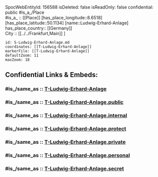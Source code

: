 ﻿---
location:
- 50.1134
- 8.6518
mapmarker: tram
mapzoom:
- 8
- 18
tags:
- geo/station/tram
type: Station
---

SpocWebEntityId: 156588
isDeleted: false
isReadOnly: false
confidential: public
#is_a_/Place  
#is_a_ :: [[Place]] 
[has_place_longitude::8.6518] 
[has_place_latitude::50.1134] 
[name::Ludwig-Erhard-Anlage] 
has_place_country:: [[Germany]]  
City :: [[../../Frankfurt,Main]] ] 


```leaflet
id: S-Ludwig-Erhard-Anlage.md
coordinates: [[T-Ludwig-Erhard-Anlage]] 
markerFile: [[T-Ludwig-Erhard-Anlage]] 
defaultZoom: 11 
maxZoom: 18
```


## Confidential Links & Embeds: 

### #is_/same_as :: [T-Ludwig-Erhard-Anlage](T-Ludwig-Erhard-Anlage.md) 

### #is_/same_as :: [T-Ludwig-Erhard-Anlage.public](/_public/Earth/Continent/Europe/Europe~Central/Germany/Germany~West/Hessen/counties~Hessen/Frankfurt~Main/Stations-FFM~T/T-Ludwig-Erhard-Anlage.public.md) 

### #is_/same_as :: [T-Ludwig-Erhard-Anlage.internal](/_internal/Earth/Continent/Europe/Europe~Central/Germany/Germany~West/Hessen/counties~Hessen/Frankfurt~Main/Stations-FFM~T/T-Ludwig-Erhard-Anlage.internal.md) 

### #is_/same_as :: [T-Ludwig-Erhard-Anlage.protect](/_protect/Earth/Continent/Europe/Europe~Central/Germany/Germany~West/Hessen/counties~Hessen/Frankfurt~Main/Stations-FFM~T/T-Ludwig-Erhard-Anlage.protect.md) 

### #is_/same_as :: [T-Ludwig-Erhard-Anlage.private](/_private/Earth/Continent/Europe/Europe~Central/Germany/Germany~West/Hessen/counties~Hessen/Frankfurt~Main/Stations-FFM~T/T-Ludwig-Erhard-Anlage.private.md) 

### #is_/same_as :: [T-Ludwig-Erhard-Anlage.personal](/_personal/Earth/Continent/Europe/Europe~Central/Germany/Germany~West/Hessen/counties~Hessen/Frankfurt~Main/Stations-FFM~T/T-Ludwig-Erhard-Anlage.personal.md) 

### #is_/same_as :: [T-Ludwig-Erhard-Anlage.secret](/_secret/Earth/Continent/Europe/Europe~Central/Germany/Germany~West/Hessen/counties~Hessen/Frankfurt~Main/Stations-FFM~T/T-Ludwig-Erhard-Anlage.secret.md)

